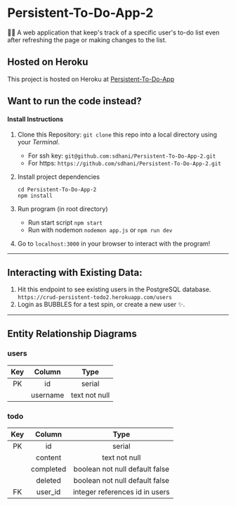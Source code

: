 # Persistent-To-Do-App-2

:pencil::star2: A web application that keep's track of a specific user's to-do list even after refreshing the page or making changes to the list. 

## Hosted on Heroku
This project is hosted on Heroku at [Persistent-To-Do-App](https://crud-persistent-todo2.herokuapp.com)

## Want to run the code instead?
#### Install Instructions

1. Clone this Repository:
    `git clone` this repo into a local directory using your *Terminal*.
    - For ssh key: `git@github.com:sdhani/Persistent-To-Do-App-2.git` 
    - For https: `https://github.com/sdhani/Persistent-To-Do-App-2.git`

1. Install project dependencies
    ```
    cd Persistent-To-Do-App-2
    npm install
    ```
1. Run program (in root directory)
    - Run start script `npm start`
    - Run with nodemon `nodemon app.js` or `npm run dev`

1. Go to `localhost:3000` in your browser to interact with the program!

---

## Interacting with Existing Data:
1. Hit this endpoint to see existing users in the PostgreSQL database.
`https://crud-persistent-todo2.herokuapp.com/users`
1. Login as BUBBLES for a test spin, or create a new user :sparkles:.

---

## Entity Relationship Diagrams

### users
|    Key    |    Column     |    Type    |
|    :---:    |    :---:     |    :---:     |
| PK  | id | serial | 
|   | username | text not null |



### todo
|    Key    |    Column     |    Type    |
|    :---:    |    :---:     |    :---:     |
| PK  | id | serial | 
|   | content | text not null | 
|   | completed | boolean not null default false | 
|   | deleted | boolean not null default false | 
|  FK | user_id | integer references id in users | 
